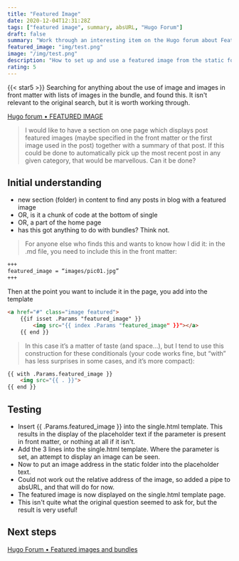 ```yaml
---
title: "Featured Image"
date: 2020-12-04T12:31:28Z
tags: ["featured image", summary, absURL, "Hugo Forum"]
draft: false
summary: "Work through an interesting item on the Hugo forum about Featured Image to see what can be understood and applied if possible. This is also the first use of summary in front matter to override the default of first n characters in the post, and should be seen in the single template at the bottom of the page. The template single.html has been left updated with the ability to display the featured_image. Not sure how this relates to page bundles yet, but it will be useful for existing posts. And, still confused about relative links for images."
featured_image: "img/test.png"
image: "/img/test.png"
description: "How to set up and use a featured image from the static folder at the top of the page."
rating: 5
---
```

{{< star5 >}}
Searching for anything about the use of image and images in front matter with lists of images in the bundle, and found this. It isn't relevant to the original search, but it is worth working through.

[Hugo forum &bull; FEATURED IMAGE](https://discourse.gohugo.io/t/post-featured-image/864)

> I would like to have a section on one page which displays post featured images (maybe specified in the front matter or the first image used in the post) together with a summary of that post. If this could be done to automatically pick up the most recent post in any given category, that would be marvellous. Can it be done?

## Initial understanding
* new section (folder) in content to find any posts in blog with a featured image
* OR, is it a chunk of code at the bottom of single
* OR, a part of the home page
* has this got anything to do with bundles? Think not.

> For anyone else who finds this and wants to know how I did it: in the .md file, you need to include this in the front matter:
```html
+++
featured_image = “images/pic01.jpg”
+++
```
Then at the point you want to include it in the page, you add into the template
```html
<a href="#" class="image featured">
    {{if isset .Params "featured_image" }}
        <img src="{{ index .Params "featured_image" }}"></a>
    {{ end }}
```
> In this case it’s a matter of taste (and space…), but I tend to use this construction for these conditionals (your code works fine, but “with” has less surprises in some cases, and it’s more compact):
```html
{{ with .Params.featured_image }}
    <img src="{{ . }}">
{{ end }}
```
## Testing
* Insert {{ .Params.featured_image }} into the single.html template. This results in the display of the placeholder text if the parameter is present in front matter, or nothing at all if it isn't.
* Add the 3 lines into the single.html template. Where the parameter is set, an attempt to display an image can be seen.
* Now to put an image address in the static folder into the placeholder text.
* Could not work out the relative address of the image, so added a pipe to absURL, and that will do for now.
* The featured image is now displayed on the single.html template page.
* This isn't quite what the original question seemed to ask for, but the result is very useful!
## Next steps
[Hugo Forum &bull; Featured images and bundles](https://discourse.gohugo.io/t/displaying-featured-images/10520)